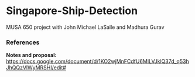 # Singapore-Ship-Detection
MUSA 650 project with John Michael LaSalle and Madhura Gurav

### References
**Notes and proposal:** https://docs.google.com/document/d/1KO2wjMnFCdfU6MILVJklQ37d_q53hJhQQzVlWyMRSHI/edit#
